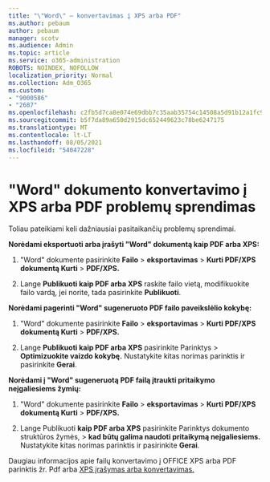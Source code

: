 ```yaml
---
title: "\"Word\" – konvertavimas į XPS arba PDF"
ms.author: pebaum
author: pebaum
manager: scotv
ms.audience: Admin
ms.topic: article
ms.service: o365-administration
ROBOTS: NOINDEX, NOFOLLOW
localization_priority: Normal
ms.collection: Adm_O365
ms.custom:
- "9000586"
- "2687"
ms.openlocfilehash: c2fb5d7ca8e074e69dbb7c35aab35754c14508a5d91b12a1fc943fadda242040
ms.sourcegitcommit: b5f7da89a650d2915dc652449623c78be6247175
ms.translationtype: MT
ms.contentlocale: lt-LT
ms.lasthandoff: 08/05/2021
ms.locfileid: "54047228"
---
```

# <a name="resolve-issues-converting-a-word-document-to-xps-or-pdf"></a>"Word" dokumento konvertavimo į XPS arba PDF problemų sprendimas

Toliau pateikiami keli dažniausiai pasitaikančių problemų sprendimai. 

**Norėdami eksportuoti arba įrašyti "Word" dokumentą kaip PDF arba XPS:**

1. "Word" dokumente pasirinkite **Failo**  >  **eksportavimas**  >  **Kurti PDF/XPS dokumentą Kurti**  >  **PDF/XPS.**

2. Lange **Publikuoti kaip PDF arba XPS** raskite failo vietą, modifikuokite failo vardą, jei norite, tada pasirinkite **Publikuoti**.

**Norėdami pagerinti "Word" sugeneruoto PDF failo paveikslėlio kokybę:**

1. "Word" dokumente pasirinkite **Failo**  >  **eksportavimas**  >  **Kurti PDF/XPS dokumentą Kurti**  >  **PDF/XPS.**

2. Lange **Publikuoti kaip PDF arba XPS** pasirinkite Parinktys   >  **Optimizuokite vaizdo kokybę.** Nustatykite kitas norimas parinktis ir pasirinkite **Gerai**. 

**Norėdami į "Word" sugeneruotą PDF failą įtraukti pritaikymo neįgaliesiems žymių:**
 
1. "Word" dokumente pasirinkite **Failo**  >  **eksportavimas**  >  **Kurti PDF/XPS dokumentą Kurti**  >  **PDF/XPS.**

2. Lange Publikuoti **kaip PDF arba XPS** pasirinkite Parinktys dokumento struktūros žymės,   >  **kad būtų galima naudoti pritaikymą neįgaliesiems.** Nustatykite kitas norimas parinktis ir pasirinkite **Gerai**.

Daugiau informacijos apie failų konvertavimo į OFFICE XPS arba PDF parinktis žr. Pdf arba [XPS įrašymas arba konvertavimas.](https://support.office.com/article/d85416c5-7d77-4fd6-a216-6f4bf7c7c110)